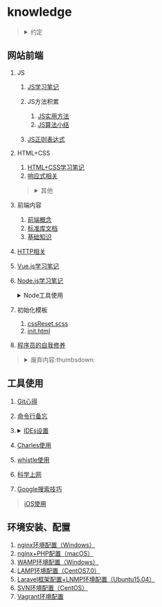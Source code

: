 # knowledge

><details>
><summary>约定</summary>
>
>1. 仓库定位：个人学习心得笔记
>2. 个别含义
>
>    1. `+`、`-`含义
>
>        兼容ie8+：包括ie8以及高于ie8的ie浏览器；兼容ie8-：包括ie8以及低于ie8的ie浏览器。
>    2. 变量命名含义
>
>        1. `dom`为JS对象，`$dom`为jQuery（或Zepto）对象。
>        2. `obj`为对象，`arr`为数组。
>    3. 默认仅针对浏览器环境的内容
></details>

## 网站前端

1. JS

    1. [JS学习笔记](./网站前端/JS学习笔记/README.md)
    2. JS方法积累

        1. [JS实用方法](./网站前端/JS方法积累/实用方法/README.md)
        2. [JS算法小结](./网站前端/JS方法积累/算法小结/README.md)
    3. [JS正则表达式](./网站前端/JS正则表达式/README.md)
2. HTML+CSS

    1. [HTML+CSS学习笔记](./网站前端/HTML+CSS学习笔记/README.md)
    2. [响应式相关](./网站前端/HTML+CSS学习笔记/响应式相关.md)

    ><details>
    ><summary>其他</summary>
    >
    >1. [实现具体业务](./网站前端/HTML+CSS学习笔记/实现具体业务.md)
    >2. [弹性盒子flex](./网站前端/HTML+CSS学习笔记/弹性盒子.md)
    >3. [Scss使用](./网站前端/Scss使用/README.md)
    ></details>
3. 前端内容

    1. [前端概念](./网站前端/前端内容/README.md)
    2. [标准库文档](./网站前端/前端内容/标准库文档.md)
    3. [基础知识](./网站前端/前端内容/基础知识.md)
4. [HTTP相关](./网站前端/HTTP相关/README.md)
5. [Vue.js学习笔记](./网站前端/Vue.js学习笔记/README.md)
6. [Node.js学习笔记](./网站前端/Node.js学习笔记/README.md)

    <details>
    <summary>Node工具使用</summary>
    
    >[我安装的全局仓库](./网站前端/Node.js学习笔记/我安装的全局仓库.md)

    1. [gulp使用](./网站前端/gulp使用/README.md)

        1. [gulpfile.js](./网站前端/gulp使用/gulp/gulpfile.js)

            雪碧图的模板：[pc.handlebars](./网站前端/gulp使用/gulp/pc.handlebars)、[wap.handlebars](./网站前端/gulp使用/gulp/wap.handlebars)
        2. [package.json](./网站前端/gulp使用/gulp/package.json)
        3. [.eslintrc.js](./网站前端/gulp使用/gulp/.eslintrc.js)
        4. [.babelrc](./网站前端/gulp使用/gulp/.babelrc)
        5. [.editorconfig](./网站前端/gulp使用/gulp/.editorconfig)
    2. [ESLint配置方式](./网站前端/ESLint配置方式/README.md)
    3. [webpack使用](./网站前端/webpack使用/README.md)
    </details>
7. 初始化模板
        
    1. [cssReset.scss](./网站前端/初始化模板/cssReset.scss)
    2. [init.html](./网站前端/初始化模板/init.html)
8. [程序员的自我修养](./网站前端/程序员的自我修养/README.md)

><details>
><summary>废弃内容:thumbsdown:</summary>
>
>1. [兼容至ie6](./网站前端/兼容至ie6/README.md)
>2. [废弃代码](./网站前端/JS方法积累/废弃代码/README.md)
>3. [原生JS宽高](./网站前端/JS学习笔记/原生JS宽高.md)
></details>

## 工具使用
1. [Git心得](./工具使用/Git心得/README.md)
2. [命令行备忘](./工具使用/命令行备忘/README.md)
3. <details>

   <summary><a href="./工具使用/IDEs设置/README.md">IDEs设置</a></summary>

    1. [phpstorm.jar](./工具使用/IDEs设置/phpstorm_03.29.jar)
    2. [webstorm.jar](./工具使用/IDEs设置/webstorm_08.22.jar)
    </details>
4. [Charles使用](./工具使用/Charles使用/README.md)
5. [whistle使用](./工具使用/whistle使用/README.md)
6. [科学上网](./工具使用/科学上网/README.md)
7. [Google搜索技巧](./工具使用/Google搜索技巧/README.md)

>[iOS使用](./工具使用/iOS使用/README.md)

## 环境安装、配置
1. [nginx环境配置（Windows）](./环境安装、配置/nginx环境配置（Windows）/README.md)
2. [nginx+PHP配置（macOS）](./环境安装、配置/nginx+PHP配置（macOS）/README.md)
3. [WAMP环境配置（Windows）](./环境安装、配置/WAMP环境配置（Windows）/README.md)
4. [LAMP环境配置（CentOS7.0）](./环境安装、配置/LAMP环境配置（CentOS7.0）/README.md)
5. [Laravel框架配置+LNMP环境配置（Ubuntu15.04）](./环境安装、配置/Laravel框架配置+LNMP环境配置（Ubuntu15.04）/README.md)
6. [SVN环境配置（CentOS）](./环境安装、配置/SVN环境配置（CentOS）/README.md)
7. [Vagrant环境配置](./环境安装、配置/Vagrant环境配置/README.md)
